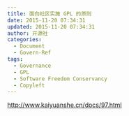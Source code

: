 ```yaml
---
title: 面向社区实施 GPL 的原则
date: 2015-11-20 07:34:31
updated: 2015-11-20 07:34:31
author: 开源社
categories:
  - Document
  - Govern-Ref
tags:
  - Governance
  - GPL
  - Software Freedom Conservancy
  - Copyleft
---
```


http://www.kaiyuanshe.cn/docs/97.html
